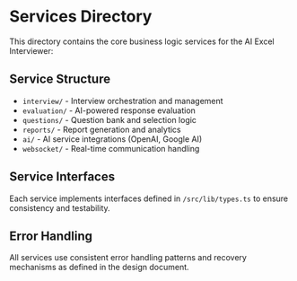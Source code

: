# Services Directory

This directory contains the core business logic services for the AI Excel Interviewer:

## Service Structure

- `interview/` - Interview orchestration and management
- `evaluation/` - AI-powered response evaluation
- `questions/` - Question bank and selection logic
- `reports/` - Report generation and analytics
- `ai/` - AI service integrations (OpenAI, Google AI)
- `websocket/` - Real-time communication handling

## Service Interfaces

Each service implements interfaces defined in `/src/lib/types.ts` to ensure consistency and testability.

## Error Handling

All services use consistent error handling patterns and recovery mechanisms as defined in the design document.